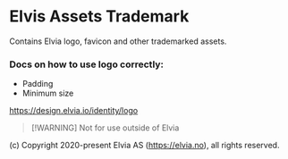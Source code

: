 # Elvis Assets Trademark

Contains Elvia logo, favicon and other trademarked assets.

### Docs on how to use logo correctly:

- Padding
- Minimum size

https://design.elvia.io/identity/logo

> [!WARNING] Not for use outside of Elvia

(c) Copyright 2020-present Elvia AS (https://elvia.no), all rights reserved.
